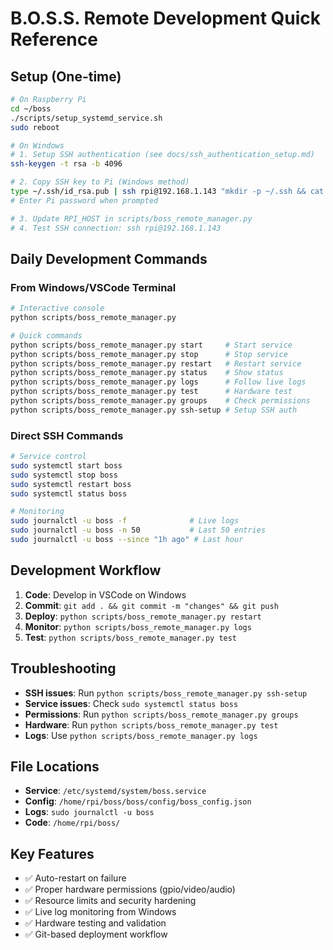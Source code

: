 # B.O.S.S. Remote Development Quick Reference

## Setup (One-time)
```bash
# On Raspberry Pi
cd ~/boss
./scripts/setup_systemd_service.sh
sudo reboot

# On Windows
# 1. Setup SSH authentication (see docs/ssh_authentication_setup.md)
ssh-keygen -t rsa -b 4096

# 2. Copy SSH key to Pi (Windows method)
type ~/.ssh/id_rsa.pub | ssh rpi@192.168.1.143 "mkdir -p ~/.ssh && cat >> ~/.ssh/authorized_keys"
# Enter Pi password when prompted

# 3. Update RPI_HOST in scripts/boss_remote_manager.py
# 4. Test SSH connection: ssh rpi@192.168.1.143
```

## Daily Development Commands

### From Windows/VSCode Terminal
```bash
# Interactive console
python scripts/boss_remote_manager.py

# Quick commands
python scripts/boss_remote_manager.py start     # Start service
python scripts/boss_remote_manager.py stop      # Stop service  
python scripts/boss_remote_manager.py restart   # Restart service
python scripts/boss_remote_manager.py status    # Show status
python scripts/boss_remote_manager.py logs      # Follow live logs
python scripts/boss_remote_manager.py test      # Hardware test
python scripts/boss_remote_manager.py groups    # Check permissions
python scripts/boss_remote_manager.py ssh-setup # Setup SSH auth
```

### Direct SSH Commands
```bash
# Service control
sudo systemctl start boss
sudo systemctl stop boss
sudo systemctl restart boss
sudo systemctl status boss

# Monitoring
sudo journalctl -u boss -f              # Live logs
sudo journalctl -u boss -n 50           # Last 50 entries
sudo journalctl -u boss --since "1h ago" # Last hour
```

## Development Workflow
1. **Code**: Develop in VSCode on Windows
2. **Commit**: `git add . && git commit -m "changes" && git push`
3. **Deploy**: `python scripts/boss_remote_manager.py restart`
4. **Monitor**: `python scripts/boss_remote_manager.py logs`
5. **Test**: `python scripts/boss_remote_manager.py test`

## Troubleshooting
- **SSH issues**: Run `python scripts/boss_remote_manager.py ssh-setup`
- **Service issues**: Check `sudo systemctl status boss`
- **Permissions**: Run `python scripts/boss_remote_manager.py groups`
- **Hardware**: Run `python scripts/boss_remote_manager.py test`
- **Logs**: Use `python scripts/boss_remote_manager.py logs`

## File Locations
- **Service**: `/etc/systemd/system/boss.service`
- **Config**: `/home/rpi/boss/boss/config/boss_config.json`
- **Logs**: `sudo journalctl -u boss`
- **Code**: `/home/rpi/boss/`

## Key Features
- ✅ Auto-restart on failure
- ✅ Proper hardware permissions (gpio/video/audio)
- ✅ Resource limits and security hardening
- ✅ Live log monitoring from Windows
- ✅ Hardware testing and validation
- ✅ Git-based deployment workflow
